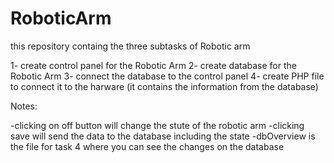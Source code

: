 # RoboticArm

this repository containg the three subtasks of Robotic arm 

1- create control panel for the Robotic Arm
2- create database for the Robotic Arm
3- connect the database to the control panel
4- create PHP file to connect it to the harware (it contains the information from the database)

Notes:

-clicking on off button will change the stute of the robotic arm
-clicking save will send the data to the database including the state 
-dbOverview is the file for task 4 where you can see the changes on the database


